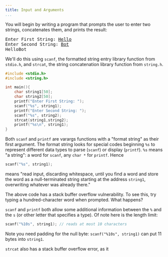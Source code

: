 ```yaml
---
title: Input and Arguments
...
```


You will begin by writing a program that prompts the user to enter two strings, concatenates them, and prints the result:

<pre>
Enter First String: <ins>Hello</ins>
Enter Second String: <ins>Bot</ins>
HelloBot
</pre>

We'll do this using `scanf`, the formatted string entry library function from `stdio.h`,
and `strcat`, the string concatenation library function from `string.h`.

```c
#include <stdio.h>
#include <string.h>

int main(){
    char string1[50];
    char string2[50];
    printf("Enter First String: ");
    scanf("%s", string1);
    printf("Enter Second String: ");
    scanf("%s", string2);
    strcat(string1,string2);
    printf("%s\n", string1);
}
```

Both `scanf` and `printf` are varargs functions with a "format string" as their first argument.
The format string looks for special codes beginning `%s` to represent different data types to parse (`scanf`) or display (`printf`).
`%s` means "a string": a word for `scanf`, any `char *` for `printf`.
Hence

```c
scanf("%s", string1);
```

means "read input, discarding whitespace, until you find a word and store the word as a null-terminated string starting at the address `string1`, overwriting whatever was already there."

The above code has a stack buffer overflow vulnerability.
To see this, try typing a hundred-character word when prompted.
What happens?

`scanf` and `printf` both allow some additional information between the `%` and the `s` (or other letter that specifies a type).
Of note here is the length limit:

```c
scanf("%10s", string1); // reads at most 10 characters
```

Note you need padding for the null byte: `scanf("%10s", string1)` can put 11 bytes into `string1`.

`strcat` also has a stack buffer overflow error,
as it 
